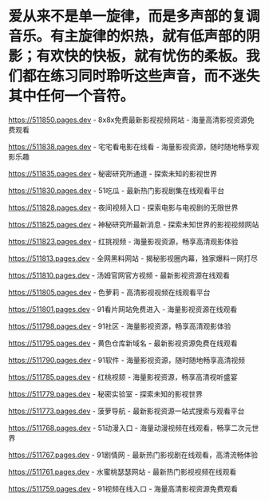 # 爱从来不是单一旋律，而是多声部的复调音乐。有主旋律的炽热，就有低声部的阴影；有欢快的快板，就有忧伤的柔板。我们都在练习同时聆听这些声音，而不迷失其中任何一个音符。

https://511850.pages.dev - 8x8x免费最新影视视频网站 - 海量高清影视资源免费观看

https://511838.pages.dev - 宅宅看电影在线看 - 海量影视资源，随时随地畅享观影乐趣

https://511835.pages.dev - 秘密研究所通道 - 探索未知的影视世界

https://511830.pages.dev - 51吃瓜 - 最新热门影视剧集在线观看平台

https://511828.pages.dev - 夜间视频入口 - 探索电影与电视剧的无限世界

https://511825.pages.dev - 神秘研究所最新消息 - 探索未知世界的影视视频网站

https://511823.pages.dev - 红挑视频 - 海量影视资源，畅享高清观影体验

https://511813.pages.dev - 全网黑料网站 - 揭秘影视圈内幕，独家爆料一网打尽

https://511810.pages.dev - 汤姆官网官方视频 - 最新影视资源在线观看

https://511805.pages.dev - 色萝莉 - 高清影视视频在线观看平台

https://511801.pages.dev - 91看片网站免费进入 - 海量影视资源在线观看

https://511798.pages.dev - 91社区 - 海量影视资源，畅享高清观影体验

https://511795.pages.dev - 黄色仓库新域名 - 最新影视资源免费在线观看

https://511790.pages.dev - 91软件 - 海量影视资源，随时随地畅享高清视频

https://511785.pages.dev - 红桃视颏 - 海量影视资源，畅享高清视听盛宴

https://511779.pages.dev - 秘密实验室 - 探索未知的影视世界

https://511773.pages.dev - 菠萝导航 - 最新影视资源一站式搜索与观看平台

https://511768.pages.dev - 51动漫入口 - 海量动漫视频在线观看，畅享二次元世界

https://511767.pages.dev - 91剧情网 - 最新热门影视剧在线观看，高清流畅体验

https://511761.pages.dev - 水蜜桃瑟瑟网站 - 最新热门影视视频在线观看

https://511759.pages.dev - 91视频在线入口 - 海量高清影视资源免费观看
